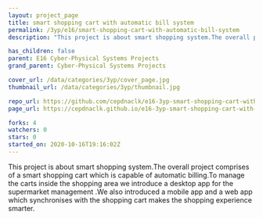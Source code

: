```yaml
---
layout: project_page
title: smart shopping cart with automatic bill system
permalink: /3yp/e16/smart-shopping-cart-with-automatic-bill-system
description: "This project is about smart shopping system.The overall project comprises of a smart shopping cart which is capable of automatic billing.To manage the carts inside the shopping area  we introduce a desktop app for the supermarket management .We also introduced a mobile app and a web app which synchronises with the shopping cart  makes the shopping experience smarter."

has_children: false
parent: E16 Cyber-Physical Systems Projects
grand_parent: Cyber-Physical Systems Projects

cover_url: /data/categories/3yp/cover_page.jpg
thumbnail_url: /data/categories/3yp/thumbnail.jpg

repo_url: https://github.com/cepdnaclk/e16-3yp-smart-shopping-cart-with-automatic-bill-system
page_url: https://cepdnaclk.github.io/e16-3yp-smart-shopping-cart-with-automatic-bill-system

forks: 4
watchers: 0
stars: 0
started_on: 2020-10-16T19:16:02Z
---
```

This project is about smart shopping system.The overall project comprises of a smart shopping cart which is capable of automatic billing.To manage the carts inside the shopping area  we introduce a desktop app for the supermarket management .We also introduced a mobile app and a web app which synchronises with the shopping cart  makes the shopping experience smarter.

